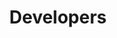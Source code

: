 ---
title: Developers
description: Find everything you need to start contributing to Status.
layout: developers
---